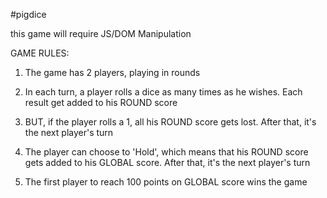 #pigdice


this game will require JS/DOM Manipulation

GAME RULES:

 1. The game has 2 players, playing in rounds

 2. In each turn, a player rolls a dice as many times as he wishes. Each result get added to his ROUND score

 3. BUT, if the player rolls a 1, all his ROUND score gets lost. After that, it's the next player's turn

 4. The player can choose to 'Hold', which means that his ROUND score gets added to his GLOBAL score. After that, it's the next player's turn

 5. The first player to reach 100 points on GLOBAL score wins the game

